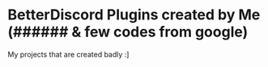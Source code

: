 # BetterDiscord Plugins created by Me (###### & few codes from google)
My projects that are created badly :]
